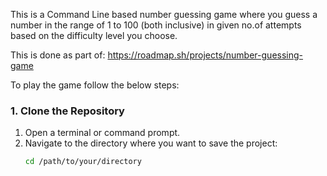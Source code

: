 This is a Command Line based number guessing game where you guess a number in the range of 1 to 100 (both inclusive) in given no.of attempts based on the difficulty level you choose.

This is done as part of:
https://roadmap.sh/projects/number-guessing-game

To play the game follow the below steps:

### 1. Clone the Repository
1. Open a terminal or command prompt.
2. Navigate to the directory where you want to save the project:
   ```bash
   cd /path/to/your/directory